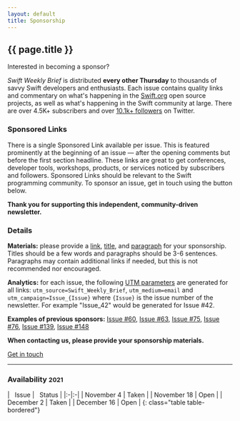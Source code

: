 ```yaml
---
layout: default
title: Sponsorship
---
```


<div class="row">
<div class="mx-auto col-sm-10 col-md-10">

<h2 class="text-center">{{ page.title }}</h2>
<p class="lead text-center">Interested in becoming a sponsor?</p>

<p>
<i>Swift Weekly Brief</i> is distributed <b>every other Thursday</b> to thousands of savvy Swift developers and enthusiasts.
Each issue contains quality links and commentary on what's happening in the <a href="https://swift.org">Swift.org</a> open source projects,
as well as what's happening in the Swift community at large.
There are over 4.5K+ subscribers and over <a href="{{ site.links.twitter }}">10.1k+ followers</a> on Twitter.
</p>

<h3>Sponsored Links</h3>
<p>
There is a single Sponsored Link available per issue.
This is featured prominently at the beginning of an issue &mdash; after the opening comments but before the first section headline.
These links are great to get conferences, developer tools, workshops, products, or services noticed by subscribers and followers.
Sponsored Links should be relevant to the Swift programming community. To sponsor an issue, get in touch using the button below.
</p>

<p class="text-muted text-center">
<b>Thank you for supporting this independent, community-driven newsletter.</b>
</p>

<h3>Details</h3>
<p>
<b>Materials:</b> please provide a <u>link</u>, <u>title</u>, and <u>paragraph</u> for your sponsorship. Titles should be a few words and paragraphs should be 3-6 sentences. Paragraphs may contain additional links if needed, but this is not recommended nor encouraged.
</p>

<p>
<b>Analytics:</b> for each issue, the following <a href="https://www.utm-parameters.com/utm-parameters-using-google-analytics/">UTM parameters</a> are generated for all links:
<code>utm_source=Swift_Weekly_Brief</code>, <code>utm_medium=email</code> and <code>utm_campaign=Issue_{Issue}</code> where <code>{Issue}</code> is the issue number of the newsletter. For example "Issue_42" would be generated for Issue #42.
</p>

<p>
<b>Examples of previous sponsors:</b>
<a href="/issue-60/">Issue #60</a>,
<a href="/issue-63/">Issue #63</a>,
<a href="/issue-75/">Issue #75</a>,
<a href="/issue-76/">Issue #76</a>,
<a href="/issue-139/">Issue #139</a>,
<a href="/issue-148/">Issue #148</a>
</p>

<p class="text-warning text-center">
<b>When contacting us, please provide your sponsorship materials.</b>
</p>

<a class="btn btn-warning btn-lg center" href="mailto:fassko@gmail.com?subject=Swift Weekly Brief Sponsorship">Get in touch</a>

<hr/>

<h3>Availability <small>2021</small></h3>
<div class="table-responsive" markdown="1">
| <i class="fa fa-calendar" aria-hidden="true"></i>&nbsp; Issue | <i class="fa fa-star" aria-hidden="true"></i>&nbsp; Status |
|:-|:-|
| November 4   | Taken |
| November 18   | Open |
| December 2   | Taken |
| December 16   | Open |
{: class="table table-bordered"}
</div>

</div> <!-- col -->
</div> <!-- row -->
